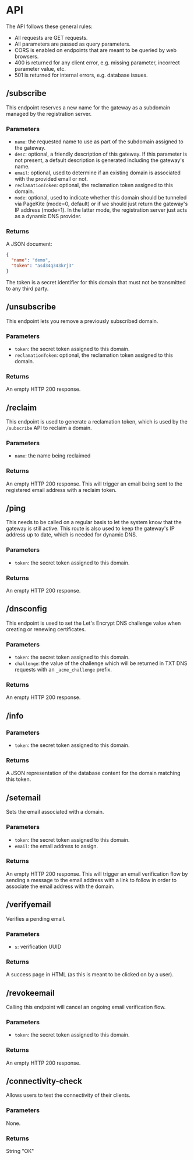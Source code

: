 # API

The API follows these general rules:
* All requests are GET requests.
* All parameters are passed as query parameters.
* CORS is enabled on endpoints that are meant to be queried by web browsers.
* 400 is returned for any client error, e.g. missing parameter, incorrect
  parameter value, etc.
* 501 is returned for internal errors, e.g. database issues.

## /subscribe

This endpoint reserves a new name for the gateway as a subdomain managed by the
registration server.

### Parameters

* `name`: the requested name to use as part of the subdomain assigned to the
  gateway.
* `desc`: optional, a friendly description of this gateway. If this parameter
  is not present, a default description is generated including the gateway's
  name.
* `email`: optional, used to determine if an existing domain is associated with
  the provided email or not.
* `reclamationToken`: optional, the reclamation token assigned to this domain.
* `mode`: optional, used to indicate whether this domain should be tunneled via
  PageKite (mode=0, default) or if we should just return the gateway's IP
  address (mode=1). In the latter mode, the registration server just acts as a
  dynamic DNS provider.

### Returns

A JSON document:
```json
{
  "name": "demo",
  "token": "asd34q343krj3"
}
```

The token is a secret identifier for this domain that must not be transmitted
to any third party.

## /unsubscribe

This endpoint lets you remove a previously subscribed domain.

### Parameters

* `token`: the secret token assigned to this domain.
* `reclamationToken`: optional, the reclamation token assigned to this domain.

### Returns

An empty HTTP 200 response.

## /reclaim

This endpoint is used to generate a reclamation token, which is used by the
`/subscribe` API to reclaim a domain.

### Parameters

* `name`: the name being reclaimed

### Returns

An empty HTTP 200 response. This will trigger an email being sent to the
registered email address with a reclaim token.

## /ping

This needs to be called on a regular basis to let the system know that the
gateway is still active. This route is also used to keep the gateway's IP
address up to date, which is needed for dynamic DNS.

### Parameters

* `token`: the secret token assigned to this domain.

### Returns

An empty HTTP 200 response.

## /dnsconfig

This endpoint is used to set the Let's Encrypt DNS challenge value when
creating or renewing certificates.

### Parameters

* `token`: the secret token assigned to this domain.
* `challenge`: the value of the challenge which will be returned in TXT DNS
  requests with an `_acme_challenge` prefix.

### Returns

An empty HTTP 200 response.

## /info

### Parameters

* `token`: the secret token assigned to this domain.

### Returns

A JSON representation of the database content for the domain matching this
token.

## /setemail

Sets the email associated with a domain.

### Parameters

* `token`: the secret token assigned to this domain.
* `email`: the email address to assign.

### Returns

An empty HTTP 200 response. This will trigger an email verification flow by
sending a message to the email address with a link to follow in order to
associate the email address with the domain.

## /verifyemail

Verifies a pending email.

### Parameters

* `s`: verification UUID

### Returns

A success page in HTML (as this is meant to be clicked on by a user).

## /revokeemail

Calling this endpoint will cancel an ongoing email verification flow.

### Parameters

* `token`: the secret token assigned to this domain.

### Returns

An empty HTTP 200 response.

## /connectivity-check

Allows users to test the connectivity of their clients.

### Parameters

None.

### Returns

String "OK"
